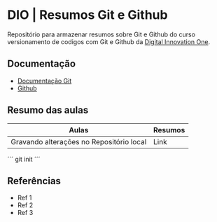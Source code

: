 # DIO | Resumos Git e Github

Repositório para armazenar resumos sobre Git e Github do curso versionamento de codigos com Git e Github da [Digital Innovation One](https://web.dio.me/course/versionamento-de-codigo-com-git-e-github/learning/599dd3dd-d189-474f-a55c-22f37b4472da?back=/track/santander-bootcamp-2023-ciencia-de-dados-com-python&tab=undefined&moduleId=undefined).

## Documentação
- [Documentação Git](https://git-scm.com/doc)
- [Github](https://github.com/dashboard)

## Resumo das aulas
| Aulas | Resumos |
|-------|---------|
| Gravando alterações no Repositório local | Link |

´´´
git init
´´´
## Referências

- Ref 1
- Ref 2
- Ref 3
